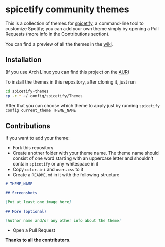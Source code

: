 # spicetify community themes

This is a collection of themes for [spicetify](https://github.com/khanhas/spicetify-cli), a command-line tool to customize Spotify; you can add your own theme simply by opening a Pull Requests (more info in the Contributions section).

You can find a preview of all the themes in the [wiki](https://github.com/morpheusthewhite/spicetify-themes/wiki/Themes-preview).

## Installation

(If you use Arch Linux you can find this project on the [AUR](https://aur.archlinux.org/packages/spicetify-themes-git/))

To install the themes in this repository, after cloning it, just run

```bash
cd spicetify-themes
cp -r * ~/.config/spicetify/Themes
```

After that you can choose which theme to apply just by running `spicetify config current_theme THEME_NAME`

## Contributions

If you want to add your theme:

- Fork this repository
- Create another folder with your theme name. The theme name should consist of one word starting with an uppercase letter and shouldn't contain `spicetify` or any whitespace in it
- Copy `color.ini` and `user.css` to it
- Create a `README.md` in it with the following structure 
```markdown
# THEME_NAME

## Screenshots

[Put at least one image here]

## More (optional)

[Author name and/or any other info about the theme]

```
- Open a Pull Request

**Thanks to all the contributors.**
